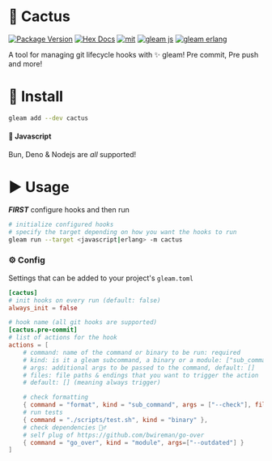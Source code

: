 # 🌵 Cactus

[![Package Version](https://img.shields.io/hexpm/v/cactus)](https://hex.pm/packages/cactus)
[![Hex Docs](https://img.shields.io/badge/hex-docs-ffaff3)](https://hexdocs.pm/cactus/)
[![mit](https://img.shields.io/github/license/bwireman/cactus?color=brightgreen)](https://github.com/bwireman/cactus/blob/main/LICENSE)
[![gleam js](https://img.shields.io/badge/%20gleam%20%E2%9C%A8-js%20%F0%9F%8C%B8-yellow)](https://gleam.run/news/v0.16-gleam-compiles-to-javascript/)
[![gleam erlang](https://img.shields.io/badge/erlang%20%E2%98%8E%EF%B8%8F-red?style=flat&label=gleam%20%E2%9C%A8)](https://gleam.run)

A tool for managing git lifecycle hooks with ✨ gleam! Pre commit, Pre push and more!

# 🔽 Install

```sh
gleam add --dev cactus
```

#### 🌸 Javascript

Bun, Deno & Nodejs are _all_ supported!

# ▶️ Usage

**_FIRST_** configure hooks and then run

```sh
# initialize configured hooks
# specify the target depending on how you want the hooks to run
gleam run --target <javascript|erlang> -m cactus
```

### ⚙️ Config

Settings that can be added to your project's `gleam.toml`

```toml
[cactus]
# init hooks on every run (default: false)
always_init = false

# hook name (all git hooks are supported)
[cactus.pre-commit]
# list of actions for the hook
actions = [
    # command: name of the command or binary to be run: required
    # kind: is it a gleam subcommand, a binary or a module: ["sub_command", "binary", "module"], default: module
    # args: additional args to be passed to the command, default: []
    # files: file paths & endings that you want to trigger the action
    # default: [] (meaning always trigger)

    # check formatting
    { command = "format", kind = "sub_command", args = ["--check"], files = [".gleam", "src/f/oo.gleam"] },
    # run tests
    { command = "./scripts/test.sh", kind = "binary" },
    # check dependencies 🕵️‍♂️
    # self plug of https://github.com/bwireman/go-over
    { command = "go_over", kind = "module", args=["--outdated"] }
]
```
